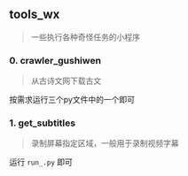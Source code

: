 ## tools_wx

> 一些执行各种奇怪任务的小程序

### 0. crawler_gushiwen

> 从古诗文网下载古文

按需求运行三个py文件中的一个即可

### 1. get_subtitles

> 录制屏幕指定区域，一般用于录制视频字幕

运行 `run_.py` 即可



